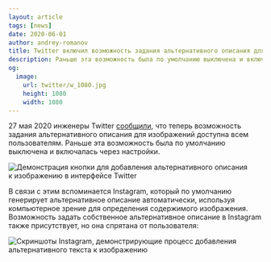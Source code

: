 ```yaml
---
layout: article
tags: [news]
date: 2020-06-01
author: andrey-romanov
title: Twitter включил возможность задания альтернативного описания для изображений
description: Раньше эта возможность была по умолчанию выключена и включалась через настройки.
og:
  image:
    url: twitter/w_1080.jpg
    height: 1080
    width: 1080
---
```

27 мая 2020 инженеры Twitter [сообщили](https://twitter.com/TwitterA11y/status/1265689579371323392), что теперь возможность задания альтернативного описания для изображений доступна всем пользователям. Раньше эта возможность была по умолчанию выключена и включалась через настройки.

<img
  height="1080"
  width="1080"
  sizes="(max-width: 1080px) 100vw, 1080px"
  srcset="
  twitter/w_320.jpg 320w,
  twitter/w_662.jpg 662w,
  twitter/w_914.jpg 914w,
  twitter/w_1080.jpg 1080w"
  src="twitter/w_1080.jpg"
  alt="Демонстрация кнопки для добавления альтернативного описания к изображению в интерфейсе Twitter"
/>

В связи с этим вспоминается Instagram, который по умолчанию генерирует альтернативное описание автоматически, используя компьютерное зрение для определения содержимого изображения. Возможность задать собственное альтернативное описание в Instagram также присутствует, но она спрятана от пользователя:

<img
  height="757"
  width="1720"
  sizes="(max-width: 1720px) 100vw, 1720px"
  srcset="
  instagram/w_320.jpg 320w,
  instagram/w_828.jpg 828w,
  instagram/w_1172.jpg 1172w,
  instagram/w_1510.jpg 1510w,
  instagram/w_1720.jpg 1720w"
  src="instagram/w_1720.jpg"
  alt="Скриншоты Instagram, демонстрирующие процесс добавления альтернативного текста к изображению"
/>
